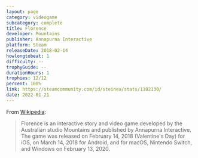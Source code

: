 ```yaml
---
layout: page
category: videogame
subcategory: complete
title: Florence
developer: Mountains
publisher: Annapurna Interactive
platform: Steam
releaseDate: 2018-02-14
howlongtobeat: 1
difficulty: --
trophyGuide: --
durationHours: 1
trophies: 12/12
percent: 100%
link: https://steamcommunity.com/id/steinea/stats/1102130/
date: 2022-01-21
---
```


From [Wikipedia](https://en.wikipedia.org/wiki/Florence_(video_game)):

> Florence is an interactive story and video game developed by the Australian studio Mountains and published by Annapurna Interactive. The game was released on February 14, 2018 (Valentine's Day) for iOS, on March 14, 2018 for Android, and for macOS, Nintendo Switch, and Windows on February 13, 2020.
